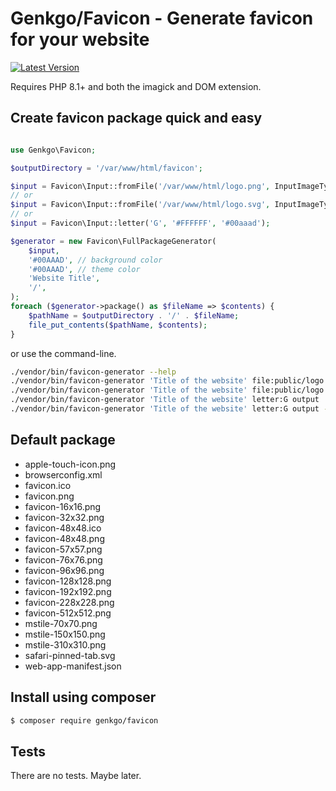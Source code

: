 # Genkgo/Favicon - Generate favicon for your website

[![Latest Version](https://img.shields.io/github/release/genkgo/favicon.svg?style=flat-square)](https://github.com/genkgo/favicon/releases)

Requires PHP 8.1+ and both the imagick and DOM extension.

## Create favicon package quick and easy

```php

use Genkgo\Favicon;

$outputDirectory = '/var/www/html/favicon';

$input = Favicon\Input::fromFile('/var/www/html/logo.png', InputImageType::PNG);
// or
$input = Favicon\Input::fromFile('/var/www/html/logo.svg', InputImageType::SVG);
// or
$input = Favicon\Input::letter('G', '#FFFFFF', '#00aaad');

$generator = new Favicon\FullPackageGenerator(
    $input,
    '#00AAAD', // background color
    '#00AAAD', // theme color
    'Website Title',
    '/',
);
foreach ($generator->package() as $fileName => $contents) {
    $pathName = $outputDirectory . '/' . $fileName;
    file_put_contents($pathName, $contents);
}
```

or use the command-line.

```bash
./vendor/bin/favicon-generator --help
./vendor/bin/favicon-generator 'Title of the website' file:public/logo.png output 
./vendor/bin/favicon-generator 'Title of the website' file:public/logo.png output --theme-color=#00AAAD --background-color=#00AAAD --root=/
./vendor/bin/favicon-generator 'Title of the website' letter:G output
./vendor/bin/favicon-generator 'Title of the website' letter:G output --letter-color=#FFFFFF --theme-color=#00AAAD --background-color=#00AAAD --root=/
```

## Default package

- apple-touch-icon.png
- browserconfig.xml
- favicon.ico
- favicon.png
- favicon-16x16.png
- favicon-32x32.png
- favicon-48x48.ico
- favicon-48x48.png
- favicon-57x57.png
- favicon-76x76.png
- favicon-96x96.png
- favicon-128x128.png
- favicon-192x192.png
- favicon-228x228.png
- favicon-512x512.png
- mstile-70x70.png
- mstile-150x150.png
- mstile-310x310.png
- safari-pinned-tab.svg
- web-app-manifest.json

## Install using composer

```bash
$ composer require genkgo/favicon
```

## Tests

There are no tests. Maybe later.